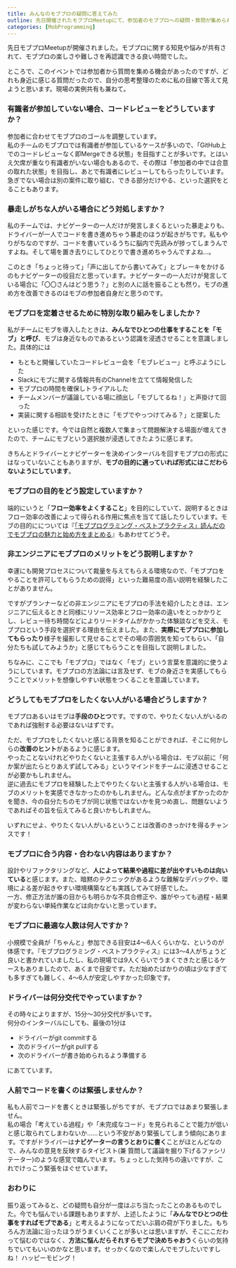 ```yaml
---
title: みんなのモブプロの疑問に答えてみた
outline: 先日開催されたモブプロMeetupにて、参加者のモブプロへの疑問・質問が集められました。私のチームの事例紹介も兼ねてそれらに回答してみました。
categories: [MobProgramming]
---
```


先日モブプロMeetupが開催されました。モブプロに関する知見や悩みが共有されて、モブプロの楽しさや難しさを再認識できる良い時間でした。

ところで、このイベントでは参加者から質問を集める機会があったのですが、どれも身近に感じる質問だったので、自分の思考整理のために私の目線で答えて見ようと思います。現場の実例共有も兼ねて。


### 有識者が参加していない場合、コードレビューをどうしていますか？

参加者に合わせてモブプロのゴールを調整しています。  
私のチームのモブプロでは有識者が参加しているケースが多いので、「GitHub上でのコードレビューなく即Mergeできる状態」を目指すことが多いです。とはいえ欠席が重なり有識者がいない場合もあるので、その際は「参加者の中では合意の取れた状態」を目指し、あとで有識者にレビューしてもらったりしています。急ぎでない場合は別の案件に取り組む、できる部分だけやる、といった選択をとることもあります。


### 暴走しがちな人がいる場合にどう対処しますか？

私のチームでは、ナビゲーターの一人だけが発言しまくるといった暴走よりも、ドライバーが一人でコードを書き進めちゃう暴走のほうが起きがちです。私もやりがちなのですが、コードを書いているうちに脳内で先読みが捗ってしまうんですよね。そして場を置き去りにしてひとりで書き進めちゃうんですよね…。

このとき「ちょっと待って」「声に出してから書いてみて」とブレーキをかけるのもナビゲーターの役目だと思っています。ナビゲーターの一人だけが発言している場合に「〇〇さんはどう思う？」と別の人に話を振ることも然り。モブの進め方を改善できるのはモブの参加者自身だと思うのです。



### モブプロを定着させるために特別な取り組みをしましたか？

私がチームにモブを導入したときは、**みんなでひとつの仕事をすることを「モブ」と呼び**、モブは身近なものであるという認識を浸透させることを意識しました。具体的には

* もともと開催していたコードレビュー会を「モブレビュー」と呼ぶようにした
* Slackにモブに関する情報共有のChannelを立てて情報発信した
* モブプロの時間を確保しトライアルした
* チームメンバーが議論している場に顔出し「モブしてるね！」と声掛けて回った
* 実装に関する相談を受けたときに「モブでやっつけてみる？」と提案した

といった感じです。今では自然と複数人で集まって問題解決する場面が増えてきたので、チームにモブという選択肢が浸透してきたように感じます。

きちんとドライバーとナビゲーターを決めインターバルを回すモブプロの形式にはなっていないこともありますが、**モブの目的に適っていれば形式にはこだわらないようにしています**。


### モブプロの目的をどう設定していますか？

端的にいうと「**フロー効率をよくすること**」を目的にしていて、説明するときはフロー効率の改善によって得られる作用に焦点を当てて話したりしています。モブの目的にについては『[「モブプログラミング・ベストプラクティス」読んだのでモブプロの魅力と始め方をまとめる](https://aloerina01.github.io/blog/2019-03-12-1#%E3%81%AA%E3%81%9C%E3%83%A2%E3%83%96%E3%83%97%E3%83%AD%E3%82%92%E3%81%99%E3%82%8B%E3%81%AE)』もあわせてどうぞ。



### 非エンジニアにモブプロのメリットをどう説明しますか？

幸運にも開発プロセスについて裁量を与えてもらえる環境なので、「モブプロをやることを許可してもらうための説得」といった難易度の高い説明を経験したことがありません。

ですがプランナーなどの非エンジニアにモブプロの手法を紹介したときは、エンジニアに伝えるときと同様にリソース効率とフロー効率の違いをとっかかりとし、レビュー待ち時間などによりリードタイムがかかった体験談などを交え、モブプロという手段を選択する理由を伝えました。また、**実際にモブプロに参加してもらったり**様子を撮影して見せることでその場の雰囲気を知ってもらい、「自分たちも試してみようか」と感じてもらうことを目指して説明しました。

ちなみに、ここでも「モブプロ」ではなく「モブ」という言葉を意識的に使うようにしています。モブプロの方法論には言及せず、モブの身近さを実感してもらうことでメリットを想像しやすい状態をつくることを意識しています。


### どうしてもモブプロをしたくない人がいる場合どうしますか？

モブプロあるいはモブは**手段のひとつ**です。ですので、やりたくない人がいるのであれば強制する必要はないはずです。

ただ、モブプロをしたくないと感じる背景を知ることができれば、そこに何かしらの**改善のヒント**があるように感じます。  
やったことないけれどやりたくないと主張する人がいる場合は、モブ以前に「何か案が出たらとりあえず試してみる」というマインドをチームに浸透させることが必要かもしれません。  
逆に過去にモブプロを経験した上でやりたくないと主張する人がいる場合は、モブのメリットを実感できなかったのかもしれません。どんな点がまずかったのかを聞き、今の自分たちのモブが同じ状態ではないかを見つめ直し、問題ないようであればその旨を伝えてみると良いかもしれません。

いずれにせよ、やりたくない人がいるということは改善のきっかけを得るチャンスです！


### モブプロに合う内容・合わない内容はありますか？

設計やリファクタリングなど、**人によって結果や過程に差が出やすいものは向いている**と感じます。また、暗黙のテクニックがあるような難解なデバッグや、環境による差が起きやすい環境構築なども実践してみて好感でした。  
一方、修正方法が誰の目からも明らかな不具合修正や、誰がやっても過程・結果が変わらない単純作業などは向かないと思っています。


### モブプロに最適な人数は何人ですか？

小規模で全員が「ちゃんと」参加できる目安は4〜6人くらいかな、というのが体感です。『モブプログラミング・ベストプラクティス』には3〜4人がちょうど良いと書かれていましたし、私の現場では9人くらいでうまくできたと感じるケースもありましたので、あくまで目安です。ただ始めたばかりの頃は少なすぎても多すぎても難しく、4〜6人が安定しやすかった印象です。


### ドライバーは何分交代でやっていますか？

その時々によりますが、15分〜30分交代が多いです。  
何分のインターバルにしても、最後の1分は

* ドライバーがgit commitする
* 次のドライバーがgit pullする
* 次のドライバーが書き始められるよう準備する

にあてています。


### 人前でコードを書くのは緊張しませんか？

私も人前でコードを書くときは緊張しがちですが、モブプロではあまり緊張しません。  
私の場合「考えている過程」や「未完成なコード」を見られることで能力が低いと感じ取られてしまわないか……という不安があり緊張してしまう傾向にあります。ですがドライバーは**ナビゲーターの言うとおりに書く**ことがほとんどなので、みんなの意見を反映するタイピスト(兼 質問して議論を掘り下げるファシリテーター)のような感覚で臨んでいます。ちょっとした気持ちの違いですが、これでけっこう緊張をほぐせています。



### おわりに

振り返ってみると、どの疑問も自分が一度はぶち当たったことのあるものでした。今でも悩んでいる課題もありますが、上述したように「**みんなでひとつの仕事をすればモブである**」と考えるようになってだいぶ肩の荷が下りました。もちろん方法論に沿ったほうがうまくいくことが多いとは思いますが、そこにこだわって悩むのではなく、**方法に悩んだらそれすらモブで決めちゃおう**くらいの気持ちでいてもいいのかなと思います。せっかくなので楽しんでモブしたいですしね！ ハッピーモビング！






